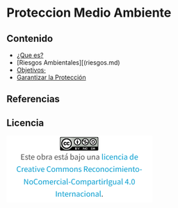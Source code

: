 # Proteccion Medio Ambiente
## Contenido
- [¿Que es?](queEs.md)
- [Riesgos Ambientales][(riesgos.md)
- [Objetivos·](objetivos.md)
- [Garantizar la Protección](garantizar.md)
## Referencias
## Licencia
![image](licencia.png)
